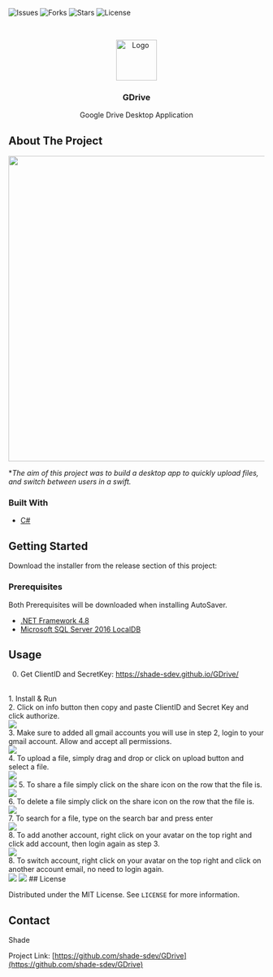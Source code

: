 <!--
*** Thanks for checking out the Best-README-Template. If you have a suggestion
*** that would make this better, please fork the repo and create a pull request
*** or simply open an issue with the tag "enhancement".
*** Thanks again! Now go create something AMAZING! :D
***
***
***
*** To avoid retyping too much info. Do a search and replace for the following:
*** github_username, repo_name, twitter_handle, email, project_title, project_description
-->



<!-- PROJECT SHIELDS -->
<!--
*** I'm using markdown "reference style" links for readability.
*** Reference links are enclosed in brackets [ ] instead of parentheses ( ).
*** See the bottom of this document for the declaration of the reference variables
*** for contributors-url, forks-url, etc. This is an optional, concise syntax you may use.
*** https://www.markdownguide.org/basic-syntax/#reference-style-links
-->
![Issues](https://img.shields.io/github/issues/shade-sdev/GDrive)
![Forks](https://img.shields.io/github/forks/shade-sdev/GDrive)
![Stars](https://img.shields.io/github/stars/shade-sdev/GDrive)
![License](https://img.shields.io/github/license/shade-sdev/GDrive)



<!-- PROJECT LOGO -->
<br />
<p align="center">
  <a href="https://github.com/shade-sdev/GDrive">
    <img src="https://i.imgur.com/Ow4hamX.png" alt="Logo" width="80" height="80">
  </a>

  <h3 align="center">GDrive</h3>

  <p align="center">
    Google Drive Desktop Application
    <br />
 
  </p>
</p>



<!-- ABOUT THE PROJECT -->
## About The Project

<img src="https://i.imgur.com/1xDEHWx.png" width="1200px" height="600px">

**The aim of this project was to build a desktop app to quickly upload files, and switch between users in a swift.*


### Built With

* [C#](https://docs.microsoft.com/en-us/dotnet/csharp/)




<!-- GETTING STARTED -->
## Getting Started

Download the installer from the release section of this project: 

### Prerequisites

Both Prerequisites will be downloaded when installing AutoSaver.
* [.NET Framework 4.8](https://download.visualstudio.microsoft.com/download/pr/7afca223-55d2-470a-8edc-6a1739ae3252/abd170b4b0ec15ad0222a809b761a036/ndp48-x86-x64-allos-enu.exe)
* [Microsoft SQL Server 2016 LocalDB](https://download.microsoft.com/download/4/1/A/41AD6EDE-9794-44E3-B3D5-A1AF62CD7A6F/sql16_sp2_dlc/en-us/SqlLocalDB.msi)


<!-- USAGE EXAMPLES -->
## Usage

0. Get ClientID and SecretKey: https://shade-sdev.github.io/GDrive/
<br>
1. Install & Run
<br>
2. Click on info button then copy and paste ClientID and Secret Key and click authorize.
<br>
<img src="https://i.imgur.com/FuZF8ma.png">
<br>
3. Make sure to added all gmail accounts you will use in step 2, login to your gmail account. Allow and accept all permissions.
<br>
<img src="https://i.imgur.com/zG9XyQ6.png">
<br>
4. To upload a file, simply drag and drop or click on upload button and select a file.
<br>
<img src="https://i.imgur.com/tJPyMue.png">
<br>
<img src="https://i.imgur.com/uS3wVKh.png">
5. To share a file simply click on the share icon on the row that the file is.
<br>
<img src="https://i.imgur.com/Nq0cSWx.png">
<br>
6. To delete a file simply click on the share icon on the row that the file is.
<br>
<img src="https://i.imgur.com/2V3cHKO.png">
<br>
7. To search for a file, type on the search bar and press enter
<br>
<img src="https://i.imgur.com/pP7KrOJ.png">
<br>
8. To add another account, right click on your avatar on the top right and click add account, then login again as step 3.
<br>
<img src="https://i.imgur.com/jRHPCWW.png">
<br>
8. To switch  account, right click on your avatar on the top right and click on another account email, no need to login again.
<br>
<img src="https://i.imgur.com/yVgCcJP.png">
<img src="https://i.imgur.com/Dpc66Eb.png">
<!-- LICENSE -->
## License

Distributed under the MIT License. See `LICENSE` for more information.



<!-- CONTACT -->
## Contact

Shade 

Project Link: [https://github.com/shade-sdev/GDrive](https://github.com/shade-sdev/GDrive)










